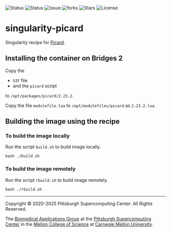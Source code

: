 ![Status](https://github.com/pscedu/singularity-picard/actions/workflows/main.yml/badge.svg)
![Status](https://github.com/pscedu/singularity-picard/actions/workflows/pretty.yml/badge.svg)
![Issue](https://img.shields.io/github/issues/pscedu/singularity-picard)
![forks](https://img.shields.io/github/forks/pscedu/singularity-picard)
![Stars](https://img.shields.io/github/stars/pscedu/singularity-picard)
![License](https://img.shields.io/github/license/pscedu/singularity-picard)

# singularity-picard
Singularity recipe for [Picard](https://github.com/sandialabs/PIGER).

## Installing the container on Bridges 2
Copy the

* `SIF` file
* and the `picard` script

to `/opt/packages/picard/2.23.2`.

Copy the file `modulefile.lua` to `/opt/modulefiles/picard` as `2.23.2.lua`.

## Building the image using the recipe
### To build the image locally
Run the script `build.sh` to build image locally.

```
bash ./build.sh
```

### To build the image remotely
Run the script `rbuild.sh` to build image remotely.

```
bash ./rbuild.sh
```

---
Copyright © 2020-2025 Pittsburgh Supercomputing Center. All Rights Reserved.

The [Biomedical Applications Group](https://www.psc.edu/biomedical-applications/) at the [Pittsburgh Supercomputing
Center](http://www.psc.edu) in the [Mellon College of Science](https://www.cmu.edu/mcs/) at [Carnegie Mellon University](http://www.cmu.edu).


